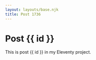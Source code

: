 ```yaml
---
layout: layouts/base.njk
title: Post 1736
---
```


# Post {{ id }}

This is post {{ id }} in my Eleventy project.
